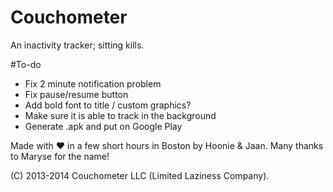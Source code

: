 Couchometer
===========

An inactivity tracker; sitting kills.

#To-do

* Fix 2 minute notification problem
* Fix pause/resume button
* Add bold font to title / custom graphics?
* Make sure it is able to track in the background
* Generate .apk and put on Google Play


Made with ♥ in a few short hours in Boston by Hoonie & Jaan. Many thanks to Maryse for the name!

(C) 2013-2014 Couchometer LLC (Limited Laziness Company).

